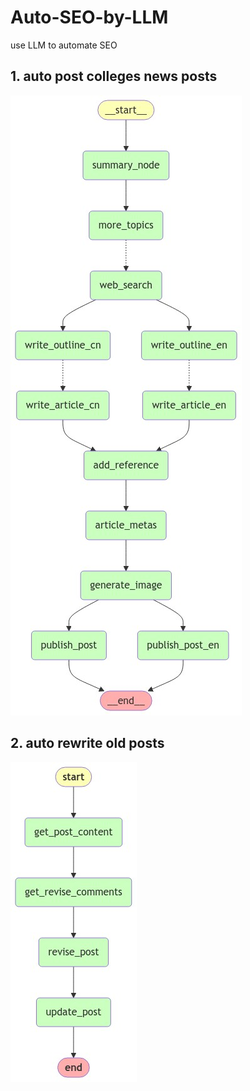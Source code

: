 # Auto-SEO-by-LLM
use LLM to automate SEO

## 1. auto post colleges news posts
![Graph Flow](/img/post_publish_flow_new.png)

## 2. auto rewrite old posts
![Graph Flow](/img/post_rewrite_flow.png)
